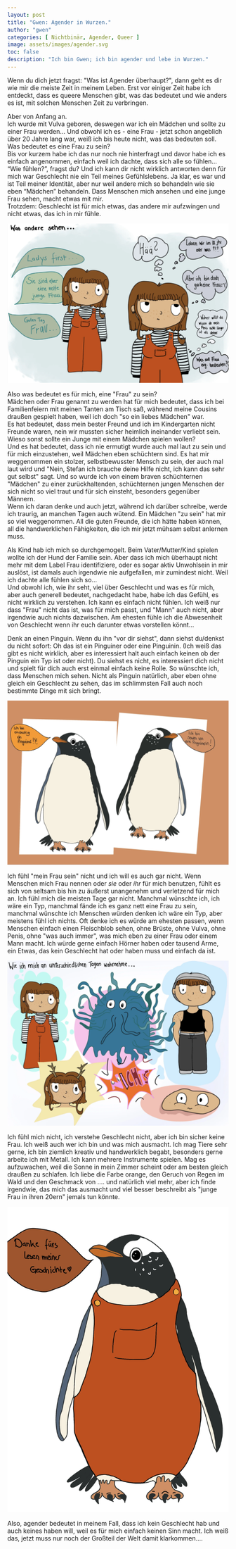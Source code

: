 ```yaml
---
layout: post
title: "Gwen: Agender in Wurzen."
author: "gwen"
categories: [ Nichtbinär, Agender, Queer ]
image: assets/images/agender.svg
toc: false
description: "Ich bin Gwen; ich bin agender und lebe in Wurzen."
---
```


Wenn du dich jetzt fragst: "Was ist Agender überhaupt?", dann geht es dir wie mir die meiste Zeit in meinem Leben. Erst vor einiger Zeit habe ich entdeckt, dass es queere Menschen gibt, was das bedeutet und wie anders es ist, mit solchen Menschen Zeit zu verbringen.

Aber von Anfang an.  
Ich wurde mit Vulva geboren, deswegen war ich ein Mädchen und sollte zu einer Frau werden… Und obwohl ich es - eine Frau - jetzt schon angeblich über 20 Jahre lang war, weiß ich bis heute nicht, was das bedeuten soll. Was bedeutet es eine Frau zu sein?  
Bis vor kurzem habe ich das nur noch nie hinterfragt und davor habe ich es einfach angenommen,  einfach weil ich dachte, dass sich alle so fühlen…  
“Wie fühlen?”, fragst du? Und ich kann dir nicht wirklich antworten denn für mich war Geschlecht nie ein Teil meines Gefühlslebens. Ja klar, es war und ist Teil meiner Identität, aber nur weil andere mich so behandeln wie sie eben “Mädchen” behandeln. Dass Menschen mich ansehen und eine junge Frau sehen, macht etwas mit mir.  
Trotzdem: Geschlecht ist für mich etwas, das andere mir aufzwingen und nicht etwas, das ich in mir fühle.


![Ein gemaltes Bild mit zweimal Gwen in einer orangenen Latzhose. Überschrift: "Was andere sehen...". Von links Sprechblasen: "Ladys first...", "Sie sind aber eine nette junge Frau.", "Gute Tag Frau...". Bei Gwen sind Denkblasen: "Hää?", "Leben wir im 18. jhr oder was?!?", "Aber ich bin doch gar keine Frau :'(", "Woher willst du wissen ob mein Penis nicht länger ist als deiner", "Was soll Frau eig. bedeuten?".](/assets/images/gwen_bild1.webp)

Also was bedeutet es für mich, eine "Frau" zu sein?  
Mädchen oder Frau genannt zu werden hat für mich bedeutet, dass ich bei Familienfeiern mit meinen Tanten am Tisch saß, während meine Cousins draußen gespielt haben, weil ich doch "so ein liebes Mädchen" war.  
Es hat bedeutet, dass mein bester Freund und ich im Kindergarten nicht Freunde waren, nein wir mussten sicher heimlich ineinander verliebt sein. Wieso sonst sollte ein Junge mit einem Mädchen spielen wollen?  
Und es hat bedeutet, dass ich nie ermutigt wurde auch mal laut zu sein und für mich einzustehen, weil Mädchen eben schüchtern sind. Es hat mir weggenommen ein stolzer, selbstbewusster Mensch zu sein, der auch mal laut wird und "Nein, Stefan ich brauche deine Hilfe nicht, ich kann das sehr gut selbst" sagt. Und so wurde ich von einem braven schüchternen "Mädchen" zu einer zurückhaltenden, schüchternen jungen Menschen der sich nicht so viel traut und für sich einsteht, besonders gegenüber Männern.  
Wenn ich daran denke und auch jetzt, während ich darüber schreibe, werde ich traurig, an manchen Tagen auch wütend. Ein Mädchen "zu sein" hat mir so viel weggenommen.  All die guten Freunde, die ich hätte haben können, all die handwerklichen Fähigkeiten, die ich mir jetzt mühsam selbst anlernen muss.

Als Kind hab ich mich so durchgemogelt. Beim Vater/Mutter/Kind spielen wollte ich der Hund der Familie sein. Aber dass ich mich überhaupt nicht mehr mit dem Label Frau identifiziere, oder es sogar aktiv Unwohlsein in mir auslöst, ist damals auch irgendwie nie aufgefallen, mir zumindest nicht. Weil ich dachte alle fühlen sich so…  
Und obwohl ich, wie ihr seht, viel über Geschlecht und was es für mich, aber auch generell bedeutet, nachgedacht habe, habe ich das Gefühl, es nicht wirklich zu verstehen. Ich kann es einfach nicht fühlen. Ich weiß nur dass "Frau" nicht das ist, was für mich passt, und "Mann" auch nicht, aber irgendwie auch nichts dazwischen. Am ehesten fühle ich die Abwesenheit von Geschlecht wenn ihr euch darunter etwas vorstellen könnt…

Denk an einen Pinguin. Wenn du ihn "vor dir siehst", dann siehst du/denkst du nicht sofort: Oh das ist ein Pinguiner oder eine Pinguinin. (Ich weiß das gibt es nicht wirklich, aber es interessiert halt auch einfach keinen ob der Pinguin ein Typ ist oder nicht). Du siehst es nicht, es interessiert dich nicht und spielt für dich auch erst einmal einfach keine Rolle. So wünschte ich, dass Menschen mich sehen. Nicht als Pinguin natürlich, aber eben ohne gleich ein Geschlecht zu sehen, das im schlimmsten Fall auch noch bestimmte Dinge mit sich bringt.

![Zwei Pinguine. Der linke sagt: "Ich bin eindeutig ein Pinguiner!!!", der rechte: "Ich bin sowas von eine Pinguinerin!"](/assets/images/gwen_bild3.webp)

Ich fühl "mein Frau sein" nicht und ich will es auch gar nicht. Wenn Menschen mich Frau nennen oder *sie* oder *ihr* für mich benutzen, fühlt es sich von seltsam bis hin zu äußerst unangenehm und verletzend für mich an. Ich fühl mich die meisten Tage gar nicht. Manchmal wünschte ich, ich wäre ein Typ, manchmal fände ich es ganz nett eine Frau zu sein, manchmal wünschte ich Menschen würden denken ich wäre ein Typ, aber meistens fühl ich nichts. Oft denke ich es würde am ehesten passen, wenn Menschen einfach einen Fleischblob sehen, ohne Brüste, ohne Vulva, ohne Penis, ohne "was auch immer", was mich eben zu einer Frau oder einem Mann macht. Ich würde gerne einfach Hörner haben oder tausend Arme, ein Etwas, das kein Geschlecht hat oder haben muss und einfach da ist.

![Bildüberschrift: "Wie ich mich an unterschiedlichen Tagen wahrnehme..:". Dazu ein Bild von Gwen, einem Monster, einem männlich gelesenen Menschen, Gwen mit Hörnern, einem Fleischblob, und einer Explosion, in der "NICHTS" steht.](/assets/images/gwen_bild2.webp)

Ich fühl mich nicht, ich verstehe Geschlecht nicht, aber ich bin sicher keine Frau. Ich weiß auch wer ich bin und was mich ausmacht. Ich mag Tiere sehr gerne, ich bin ziemlich kreativ und handwerklich begabt, besonders gerne arbeite ich mit Metall. Ich kann mehrere Instrumente spielen. Mag es aufzuwachen, weil die Sonne in mein Zimmer scheint oder am besten gleich draußen zu schlafen. Ich liebe die Farbe orange, den Geruch von Regen im Wald und den Geschmack von .... und natürlich viel mehr, aber ich finde irgendwie, das mich das ausmacht und viel besser beschreibt als "junge Frau in ihren 20ern" jemals tun könnte.

![Ein Pinguin mit orangenen Latzhose, der "Danke fürs Lesen meiner Geschichte <3" sagt.](/assets/images/gwen_bild4.webp)

Also, agender bedeutet in meinem Fall, dass ich kein Geschlecht hab und auch keines haben will, weil es für mich einfach keinen Sinn macht. Ich weiß das, jetzt muss nur noch der Großteil der Welt damit klarkommen....
